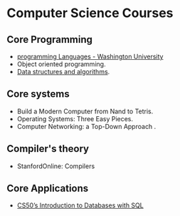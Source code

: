 # **Computer Science Courses** 
## Core  Programming  
  - [programming Languages - Washington University](https://github.com/AbdelrahmanAboulfotouh/Computer-Science/tree/main/Courses/Programming%20Languages%20-%20University%20of%20Washington)
  - Object oriented programming.
  - [Data structures and algorithms](https://github.com/AbdelrahmanAboulfotouh/Computer-Science/tree/main/Courses/Data%20structure%20and%20algorithms%20(DSA)).
## Core systems 
  - Build a Modern Computer from Nand to Tetris.
  - Operating Systems: Three Easy Pieces.
  - Computer Networking: a Top-Down Approach .
  ## Compiler's theory
  - StanfordOnline: Compilers
  ## Core Applications
  - [CS50’s Introduction to Databases with SQL](https://github.com/AbdelrahmanAboulfotouh/Computer-Science/tree/main/Courses/CS50%E2%80%99s%20Introduction%20to%20Databases%20with%20SQL)

